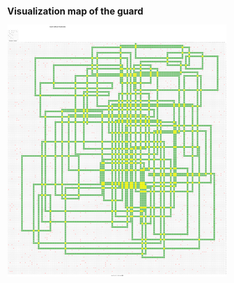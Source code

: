 ## Visualization map of the guard
![screenshot](https://github.com/mausam-mantracare/adventofcode-2024/blob/main/guard-gallivant-viz/img/guard_gallivant_part1.png)
